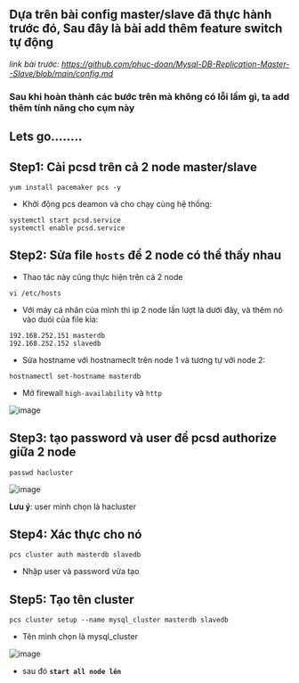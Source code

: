 ## Dựa trên bài config master/slave đã thực hành trước đó, Sau đây là bài add thêm feature switch tự động

*link bài trước: https://github.com/phuc-doan/Mysql-DB-Replication-Master--Slave/blob/main/config.md*

### Sau khi hoàn thành các bước trên mà không có lỗi lầm gì, ta add thêm tính năng cho cụm này


## Lets go........

## Step1: Cài pcsd trên cả 2 node master/slave

```
yum install pacemaker pcs -y
```

- Khởi động pcs deamon và cho chạy cùng hệ thống:

```
systemctl start pcsd.service
systemctl enable pcsd.service
```

## Step2: Sửa file `hosts` để 2 node có thể thấy nhau

- Thao tác này cũng thực hiện trên cả 2 node


```
vi /etc/hosts
```

- Với máy cá nhân của mình thì ip 2 node lần lượt là dưới đây, và thêm nó vào duói của file kia:

```
192.168.252.151 masterdb
192.168.252.152 slavedb
```

- Sửa hostname với hostnameclt trên node 1 và tương tự với node 2:

```
hostnamectl set-hostname masterdb
```

- Mở firewall `high-availability` và `http` 

![image](https://user-images.githubusercontent.com/83824403/164457250-965ff158-e9ce-4790-8b87-9b2b28ac2868.png)

## Step3: tạo password và user để pcsd authorize giữa 2 node

```
passwd hacluster
```
![image](https://user-images.githubusercontent.com/83824403/164457403-ed80de94-2649-417f-a537-6b06595ee842.png)

**Lưu ý**: user mình chọn là hacluster

## Step4: Xác thực cho nó

```
pcs cluster auth masterdb slavedb
```

- Nhập user và password vừa tạo

## Step5: Tạo tên cluster 


```
pcs cluster setup --name mysql_cluster masterdb slavedb
```
- Tên mình chọn là mysql_cluster



![image](https://user-images.githubusercontent.com/83824403/164457780-4ca39388-cd1b-4365-9b2c-dfa817442bca.png)

- sau đó **`start all node lên`**






